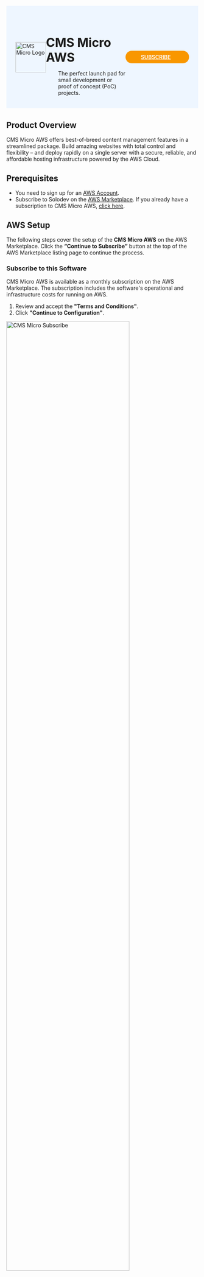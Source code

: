 # 

<div style="display: flex; align-items: center; justify-content: space-between; padding: 2rem 1.5rem; margin-bottom: 2rem; background-color: #eef6ff;">
  <div  style="display: flex; align-items: center; justify-content: start;">
    <img src="../../images/quickstart/micro/solodev-micro.png" alt="CMS Micro Logo" style="width: 80px;">
    <div>
      <h1 style="margin-left: 0; font-size: 2rem; margin-bottom: 0.25rem;">CMS Micro AWS</h1>
      <p style="padding-left: 2rem; margin-bottom: 0;">The perfect launch pad for small development or proof of concept (PoC) projects.</p>
    </div>
  </div>
  <a href="https://aws.amazon.com/marketplace/pp/prodview-vfh6feu6ofujq" rel="noopener noreferrer" target="_blank" style="background-color: #f99700; color: #fff; padding: .5rem 2.5rem; border-radius: 20px; font-weight: 600; display: inline-flex;">SUBSCRIBE <span style="padding-left: .5rem; display: inline-flex; align-items: center;"><svg xmlns="http://www.w3.org/2000/svg" viewBox="0 0 16 16" width="20" height="20" fill="#fff"><path d="M3.75 2h3.5a.75.75 0 0 1 0 1.5h-3.5a.25.25 0 0 0-.25.25v8.5c0 .138.112.25.25.25h8.5a.25.25 0 0 0 .25-.25v-3.5a.75.75 0 0 1 1.5 0v3.5A1.75 1.75 0 0 1 12.25 14h-8.5A1.75 1.75 0 0 1 2 12.25v-8.5C2 2.784 2.784 2 3.75 2Zm6.854-1h4.146a.25.25 0 0 1 .25.25v4.146a.25.25 0 0 1-.427.177L13.03 4.03 9.28 7.78a.751.751 0 0 1-1.042-.018.751.751 0 0 1-.018-1.042l3.75-3.75-1.543-1.543A.25.25 0 0 1 10.604 1Z"></path></svg></span></a>
</div>

## Product Overview

<p>CMS Micro AWS offers best-of-breed content management features in a streamlined package. Build amazing websites with total control and flexibility – and deploy rapidly on a single server with a secure, reliable, and affordable hosting infrastructure powered by the AWS Cloud.</p>

## Prerequisites

* You need to sign up for an <a href="https://portal.aws.amazon.com/billing/signup?refid=em_127222&p=free&c=hp&z=1&redirect_url=https%3A%2F%2Faws.amazon.com%2Fregistration-confirmation#/support" rel="noopener noreferrer" target="_blank">AWS Account</a>.
* Subscribe to Solodev on the <a href="https://aws.amazon.com/marketplace/pp/prodview-vfh6feu6ofujq" rel="noopener noreferrer" target="_blank">AWS Marketplace</a>. If you already have a subscription to CMS Micro AWS, [click here](#aws-setup-with-subscription).

## AWS Setup

The following steps cover the setup of the **CMS Micro AWS** on the AWS Marketplace. Click the **“Continue to Subscribe”** button at the top of the AWS Marketplace listing page to continue the process.

<!-- <p><img src="../../images/quickstart/micro/cms-micro-marketplace-listing.jpg" alt="AWS Marketplace listing" style="width: 80%; padding-left: 1rem;"></p> -->

### Subscribe to this Software

CMS Micro AWS is available as a monthly subscription on the AWS Marketplace. The subscription includes the software's operational and infrastructure costs for running on AWS.

1. Review and accept the **"Terms and Conditions"**.
2. Click **"Continue to Configuration"**.
<p><img src="../../images/quickstart/micro/cms-micro-subscribe-terms.jpg" alt="CMS Micro Subscribe" style="width: 80%;"></p>

!!!NOTE:
Once accepted, you will receive a thank you message asking you to configure your software. <br>This process can take a few moments. Please do not exit the screen or refresh the page.
!!!

3. Configure this software. Choose a fulfillment option and software version to launch this software.

<p><img src="../../images/quickstart/micro/cms-micro-configure.jpg" alt="CMS Micro Configure"></p>

**Name** | **Description** 
:--- | ---
Fulfillment option | Fulfillment options relate to how software products are delivered and deployed. This software is packaged as a virtual appliance and deployed on Amazon EC2 instances.
Software version | The latest version of Solodev CMS Micro is always recommended.
Region | When selecting an available AWS Region for hosting, you may want to consider a region that is closer to your users to help reduce your network latency.

4. Click **"Continue to Launch."**

<p><img src="../../images/quickstart/micro/cms-micro-continue-to-launch.jpg" alt="CMS Micro continue to launch" style="width: 80%;"></p>

### Launch this software

Review the launch configuration details and follow the instructions to launch this software.

<!-- 1. **Choose an Action**
2. **Select an EC2 Instance Type**
3. **Select a VPC**
4. **Select a Subnet**
5. **Configure a Security Group**
6. **Select a Key Pair**
7. Click **"Launch"**. -->

<!-- 1. **Choose an Action**. There are two options for configuring your Solodev CMS Micro: Launch from Website or Launch through EC2. Select one from the menu.

<p><img src="../../images/quickstart/micro/choose-action.jpg" alt="CMS Micro Actions"></p>

!!!NOTE:
The following steps cover the configuration when selecting Launch from Website, which is recommended for first-time subscribers. If you already have your VPC and other variables configured, you can choose Launch through EC2 for more rapid deployment.
!!! -->

{% tabs %}
{% tab title="Launch through EC2" %}

**Choose an Action**

1. Select **Launch through EC2**

<p><img src="../../images/quickstart/micro/cms-micro-actions-ec2.jpg" alt="CMS Micro Actions" style="width: 74%;"></p>

2. Click **Launch**

**Launch an instance**

Create virtual machines, or instances, that run on the AWS Cloud. Quickly get started by following the simple steps below.

<!-- 1. **Add Name and tags**
2. **Select Application and OS Images (Amazon Machine Image)**
3. **Select a Instance Type**
6. **Select a Key Pair**
7. **Network Settings**
8. **Configure storage**
9. Click **"Launch Instance"**. -->

1. **Name and tags**. Give your instance a **name**. You can also add additional tags (Optional).

<p><img src="../../images/quickstart/micro/cms-micro-name-instance.jpg" alt="Solodev CMS Micro Name" style="width: 55%;"></p>

!!!NOTE:
A tag is a label that you assign to an AWS resource. Each tag consists of a key and an optional value, both of which you define.
!!!

2. **Application and OS Images (Amazon Machine Image)**. An AMI contains the software configuration (operating system (OS), application server, and applications) required to launch your instance.

<p><img src="../../images/quickstart/micro/cms-micro-image-instance.jpg" alt="Solodev CMS Micro Amazon Machine Image" style="width: 55%;"></p>

For more information about Amazon Machine Image, <a href="https://docs.aws.amazon.com/AWSEC2/latest/UserGuide/AMIs.html" target="_blank">click here</a>.

3. **Instance Type**. Select an instance type that meets your computing, memory, networking, or storage needs.

<p><img src="../../images/quickstart/micro/cms-micro-type-instance.jpg" alt="Solodev CMS Micro Instance Type" style="width: 55%;"></p>

To learn more about which instance to select based on your traffic needs, <a href="https://docs.aws.amazon.com/AWSEC2/latest/UserGuide/Instances.html" target="_blank">click here</a>.

!!!NOTE:
Solodev recommends t2.large server. Depending on your traffic needs, you can select an instance size from the available options in the menu.
!!!

4. **Key Pair**. You can use a key pair to securely connect to your instance. Ensure that you have access to the selected key pair before you launch the instance.
  
<p><img src="../../images/quickstart/micro/cms-micro-key-pair-instance.jpg" alt="Solodev CMS Micro Key Pair" style="width: 55%;"></p>

!!!NOTE:
An Amazon EC2 key pair is a set of security credentials consisting of a public and private key that verifies a user's identity when connecting or communicating with an EC2 instance. If you do not have a Key Pair, you will need to create one in your Key Pair Console. For instructions <a href="https://docs.aws.amazon.com/AWSEC2/latest/UserGuide/ec2-key-pairs.html" target="_blank">click here</a>.
!!!

5. **Network Settings**. Here you can create or select an existing security group, create an instance that can connect using SSH, and more.

<p><img src="../../images/quickstart/micro/cms-micro-network-instance.jpg" alt="Solodev CMS Micro Network Settings" style="width: 55%;"></p>

6. **Configure storage**. Specify the storage options for the instance.

<p><img src="../../images/quickstart/micro/cms-micro-storage-instance.jpg" alt="Solodev CMS Micro Storage" style="width: 55%;"></p>

For more information about storage, <a href="https://docs.aws.amazon.com/AWSEC2/latest/UserGuide/Storage.html?icmpid=docs_ec2_console" target="_blank">click here</a>

7. Click **Launch Instance**.

<p><img src="../../images/quickstart/micro/cms-micro-launch-instance.jpg" alt="Solodev CMS Micro Launch Instance"></p>

8. You will get a success message. Click on the ID to access your EC2 Instance.

<p><img src="../../images/quickstart/micro/cms-micro-success.jpg" alt="Solodev CMS Micro Success Message"></p>

**EC2 Instance**

1. Check the **Instance State** and **Status Check** of your instance. 

<p><img src="../../images/quickstart/micro/cms-micro-instance-state.jpg" alt="Solodev CMS Micro Instance"></p>

2. Once your instance state changed from **Pending** to **Running**, you can click on your **Public IPv4 address** to access it.

<p><img src="../../images/quickstart/micro/cms-micro-public-address.jpg" alt="Solodev CMS Micro Public Address"></p>

{% endtab %}

{% tab title="Launch from Website" %}

Choose this action to launch from this website.

<p><img src="../../images/quickstart/micro/cms-micro-actions-website.jpg" alt="CMS Micro Choose Actions" style="width: 55%;"></p>

#### EC2 Instance Type

CMS Micro AWS runs on a single Amazon Elastic Compute (EC2) instance and is defaulted to run on a recommended t2.large server. Depending on your traffic needs, you can select an instance size from the available options in the menu. 

<p><img src="../../images/quickstart/micro/cms-micro-instance.jpg" alt="CMS Micro EC2 Instance Type"></p>

To learn more about which instance to choose based on your traffic needs, <a href="https://docs.aws.amazon.com/AWSEC2/latest/UserGuide/Instances.html" target="_blank">click here</a>.

#### VPC Settings

An Amazon Virtual Private Cloud (VPC) is a dedicated environment that lets you launch the AWS resources that power your CMS Micro AWS in an isolated virtual network. If you do not have a VPC, you will need to create one in your VPC Console.

<p><img src="../../images/quickstart/micro/cms-micro-vpc.jpg" alt="CMS Micro VPC Settings"></p>

For instructions on how to create a VPC, <a href="https://docs.aws.amazon.com/AWSEC2/latest/UserGuide/using-vpc.html" target="_blank">click here for instructions</a>.

#### Subnet Settings

A subnet is a range of IP addresses contained in your VPC. You can create AWS resources, such as EC2 instances, in specific subnets, enabling you to group network resources more efficiently. 

<p><img src="../../images/quickstart/micro/cms-micro-subnet.jpg" alt="CMS Micro Subnet Settings"></p>

If you do not have any existing subnets, you will need to create one in your Subnet Console. For instructions, <a href="https://docs.aws.amazon.com/AWSEC2/latest/UserGuide/using-vpc.html#ec2-shared-VPC-subnets" target="_blank">click here</a>.

#### Security Group Settings

A security group acts as a firewall that controls the traffic allowed to reach one or more instances. You can create a new security group or choose one of your existing groups. Select an existing security group from the menu or configure a new security group using the form provided.

Name your security group and give it a description.

<p><img src="../../images/quickstart/micro/security-groups.jpg" alt="CMS Micro Security Groups" style="width: 60%;"></p>

To learn more about security groups, <a href="https://docs.aws.amazon.com/AWSEC2/latest/UserGuide/ec2-security-groups.html" target="_blank">click here</a>.

#### Key Pair Settings

An Amazon EC2 key pair is a set of security credentials consisting of a public and private key that verify a user’s identity when connecting or communicating with an EC2 instance. Select an existing security group from the menu or configure a new security group using the form provided. 

<p><img src="../../images/quickstart/micro/cms-micro-key-pair.jpg" alt="CMS Micro Key Pair Settings" style="width: 63%;"></p>

If you do not have a Key Pair, you will need to create one in your Key Pair Console. For instructions <a href="https://docs.aws.amazon.com/AWSEC2/latest/UserGuide/ec2-key-pairs.html" target="_blank">click here</a>.

{% endtab %}

{% endtabs %}

## AWS Setup with Subscription

If you already have a subscription, follow these steps to install **CMS Micro AWS**.

<!-- <p><img src="../../images/quickstart/micro/cms-micro-view-subscription.jpg" alt="Solodev CMS Micro View Subscription" style="width: 75%; padding-left: 1rem;"></p> -->

### Manage subscriptions

Locate CMS Micro AWS product card. Click **Launch new instance**.

<p><img src="../../images/quickstart/micro/cms-micro-subscription.jpg" alt="Solodev CMS Micro Subscription" style="width: 35%;"></p>

!!!NOTE:
You can also **Manage** the subscription configuration on this step.
!!!

### Configure this software

Select a delivery method, the software version and the AWS Region where you wish to launch your stack.

<p><img src="../../images/quickstart/micro/cms-micro-new-instance.jpg" alt="CMS Micro New Instance" style="width: 70%;"></p>

1. Select a delivery method. Delivery methods relate to how software products are delivered and deployed. This software is packaged as a virtual appliance and deployed on Amazon EC2 instances.
2. Select a software version. The latest version of Solodev CMS Micro is always recommended.
3. When selecting an available AWS Region for hosting, you may want to consider a region that is closer to your users to help reduce your network latency.
4. Click **Continue to launch through EC2**.

### Launch an instance

Create virtual machines, or instances, that run on the AWS Cloud. Quickly get started by following the simple steps below.

1. **Add Name and tags**
2. **Select Application and OS Images (Amazon Machine Image)**
3. **Select a Instance Type**
6. **Select a Key Pair**
7. **Network Settings**
8. **Configure storage**
9. Click **"Launch Instance"**.

#### Name and tags

Give your instance a **name**. You can also add additional tags (Optional).

<p><img src="../../images/quickstart/micro/cms-micro-name-instance.jpg" alt="Solodev CMS Micro Name" style="width: 55%;"></p>

!!!NOTE:
A tag is a label that you assign to an AWS resource. Each tag consists of a key and an optional value, both of which you define.
!!!

#### Application and OS Images (Amazon Machine Image)

An AMI contains the software configuration (operating system (OS), application server, and applications) required to launch your instance.

<p><img src="../../images/quickstart/micro/cms-micro-image-instance.jpg" alt="Solodev CMS Micro Amazon Machine Image" style="width: 55%;"></p>

For more information about Amazon Machine Image, <a href="https://docs.aws.amazon.com/AWSEC2/latest/UserGuide/AMIs.html" target="_blank">click here</a>.

#### Instance Type
  
Select an instance type that meets your computing, memory, networking, or storage needs.

<p><img src="../../images/quickstart/micro/cms-micro-type-instance.jpg" alt="Solodev CMS Micro Instance Type" style="width: 55%;"></p>

To learn more about which instance to select based on your traffic needs, <a href="https://docs.aws.amazon.com/AWSEC2/latest/UserGuide/Instances.html" target="_blank">click here</a>.

!!!NOTE:
Solodev recommends t2.large server. Depending on your traffic needs, you can select an instance size from the available options in the menu.
!!!

#### Key Pair

You can use a key pair to securely connect to your instance. Ensure that you have access to the selected key pair before you launch the instance.
  
<p><img src="../../images/quickstart/micro/cms-micro-key-pair-instance.jpg" alt="Solodev CMS Micro Key Pair" style="width: 55%;"></p>

!!!NOTE:
An Amazon EC2 key pair is a set of security credentials consisting of a public and private key that verifies a user's identity when connecting or communicating with an EC2 instance. If you do not have a Key Pair, you will need to create one in your Key Pair Console. For instructions <a href="https://docs.aws.amazon.com/AWSEC2/latest/UserGuide/ec2-key-pairs.html" target="_blank">click here</a>.
!!!

#### Network Settings

Here you can create or select an existing security group, create an instance that can connect using SSH, and more.

<p><img src="../../images/quickstart/micro/cms-micro-network-instance.jpg" alt="Solodev CMS Micro Network Settings" style="width: 55%;"></p>

#### Configure storage

Specify the storage options for the instance.

<p><img src="../../images/quickstart/micro/cms-micro-storage-instance.jpg" alt="Solodev CMS Micro Storage" style="width: 55%;"></p> 

For more information about storage, <a href="https://docs.aws.amazon.com/AWSEC2/latest/UserGuide/Storage.html?icmpid=docs_ec2_console" target="_blank">click here</a>

## Next Steps

### Login to Solodev

Visit the IP address or the backend domain you previously configured. Log in to Solodev using the username and the password you configured on your stack.

<p><img src="../../images/quickstart/login-screen.png" alt="Solodev CMS Login Screen" style="width: 60%;"></p>

### Add your First Website

Please [follow this link](/workspace/websites/website-overview/add-website/) to learn more about Solodev and to learn how to build your first website.

### Troubleshooting

==- **When I open the link after launching, nothing comes up.**
Under your Security Group settings, make sure ports 443 and 80 are open to 0.0.0.0/0. If you selected Launch through EC2 and did not create a new Security Group, <a href="https://docs.aws.amazon.com/AWSEC2/latest/UserGuide/ec2-security-groups.html" target="_blank">click here</a>.
===

==- **I am unable to log in using SSH.**
Make sure to add your IP address as an inbound rule on the Web Security Group for port 22. For more information, <a href="https://docs.aws.amazon.com/AWSEC2/latest/UserGuide/ec2-security-groups.html" target="_blank">click here</a>
===